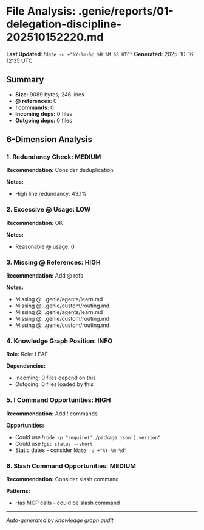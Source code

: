 # File Analysis: .genie/reports/01-delegation-discipline-202510152220.md
**Last Updated:** !`date -u +"%Y-%m-%d %H:%M:%S UTC"`
**Generated:** 2025-10-16 12:35 UTC

## Summary

- **Size:** 9089 bytes, 246 lines
- **@ references:** 0
- **! commands:** 0
- **Incoming deps:** 0 files
- **Outgoing deps:** 0 files

## 6-Dimension Analysis

### 1. Redundancy Check: MEDIUM

**Recommendation:** Consider deduplication

**Notes:**
- High line redundancy: 43.1%

### 2. Excessive @ Usage: LOW

**Recommendation:** OK

**Notes:**
- Reasonable @ usage: 0

### 3. Missing @ References: HIGH

**Recommendation:** Add @ refs

**Notes:**
- Missing @: .genie/agents/learn.md
- Missing @: .genie/custom/routing.md
- Missing @: .genie/agents/learn.md
- Missing @: .genie/custom/routing.md
- Missing @: .genie/custom/routing.md

### 4. Knowledge Graph Position: INFO

**Role:** Role: LEAF

**Dependencies:**
- Incoming: 0 files depend on this
- Outgoing: 0 files loaded by this

### 5. ! Command Opportunities: HIGH

**Recommendation:** Add ! commands

**Opportunities:**
- Could use !`node -p "require('./package.json').version"`
- Could use !`git status --short`
- Static dates - consider !`date -u +"%Y-%m-%d"`

### 6. Slash Command Opportunities: MEDIUM

**Recommendation:** Consider slash command

**Patterns:**
- Has MCP calls - could be slash command

---

*Auto-generated by knowledge graph audit*
